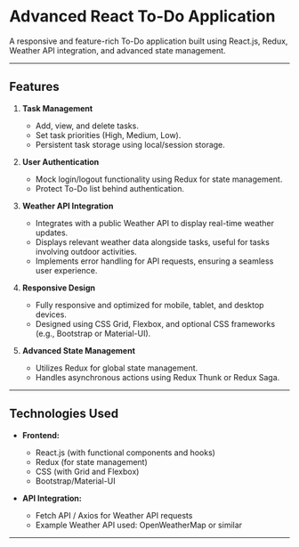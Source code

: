 # **Advanced React To-Do Application**

A responsive and feature-rich To-Do application built using React.js, Redux, Weather API integration, and advanced state management.

---

## **Features**

1. **Task Management**
   - Add, view, and delete tasks.
   - Set task priorities (High, Medium, Low).
   - Persistent task storage using local/session storage.

2. **User Authentication**
   - Mock login/logout functionality using Redux for state management.
   - Protect To-Do list behind authentication.

3. **Weather API Integration**
   - Integrates with a public Weather API to display real-time weather updates.
   - Displays relevant weather data alongside tasks, useful for tasks involving outdoor activities.
   - Implements error handling for API requests, ensuring a seamless user experience.

4. **Responsive Design**
   - Fully responsive and optimized for mobile, tablet, and desktop devices.
   - Designed using CSS Grid, Flexbox, and optional CSS frameworks (e.g., Bootstrap or Material-UI).

5. **Advanced State Management**
   - Utilizes Redux for global state management.
   - Handles asynchronous actions using Redux Thunk or Redux Saga.

---

## **Technologies Used**

- **Frontend:**
  - React.js (with functional components and hooks)
  - Redux (for state management)
  - CSS (with Grid and Flexbox)
  - Bootstrap/Material-UI 

- **API Integration:**
  - Fetch API / Axios for Weather API requests
  - Example Weather API used: OpenWeatherMap or similar

---
